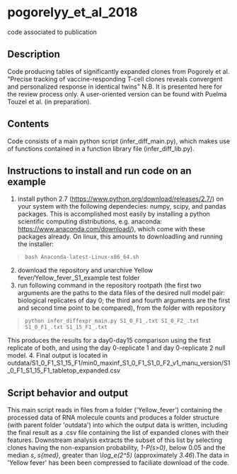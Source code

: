 # pogorelyy_et_al_2018
code associated to publication

## Description
Code producing tables of significantly expanded clones from Pogorely et al. "Precise tracking of vaccine-responding T-cell clones reveals convergent and personalized response in identical twins" 
N.B. It is presented here for the review process only. A user-oriented version can be found with Puelma Touzel et al. (in preparation).

## Contents
Code consists of a main python script (infer_diff_main.py), which makes use of functions contained in a function library file (infer_diff_lib.py). 

## Instructions to install and run code on an example
1. install python 2.7 (https://www.python.org/download/releases/2.7/) on your system with the following dependecies: numpy, scipy, and pandas packages. This is accomplished most easily by installing a python scientific computing distributions, e.g. anaconda: https://www.anaconda.com/download/), which come with these packages already. On linux, this amounts to downloadling and running the installer:
> `bash Anaconda-latest-Linux-x86_64.sh`
2. download the repository and unarchive Yellow fever/Yellow_fever_S1_example test folder
3. run following command in the repository rootpath (the first two arguments are the paths to the data files of the desired null model pair: biological replicates of day 0; the third and fourth arguments are the first and second time point to be compared), from the folder with repository
> `python infer_diffexpr_main.py S1_0_F1_.txt S1_0_F2_.txt S1_0_F1_.txt S1_15_F1_.txt`
   
   This produces the results for a day0-day15 comparison using the first replicate of both, and using the day 0-replicate 1 and day 0-replicate 2 null model.
4. Final output is located in outdata/S1_0_F1_S1_15_F1/min0_maxinf_S1_0_F1_S1_0_F2_v1_manu_version/S1_0_F1_S1_15_F1_tabletop_expanded.csv

## Script behavior and output
This main script reads in files from a folder ('Yellow_fever') containing the processed data of RNA molecule counts and produces a folder structure (with parent folder 'outdata') into which the output data is written, including the final result as a .csv file containing the list of expanded clones with their features. Downstream analysis extracts the subset of this list by selecting clones having the non-expansion probability, _1-P(s>0)_, below 0.05 and the median _s_, _s{med}_, greater than _\log_e(2^5)_ (approximately _3.46_).The data in 'Yellow fever' has been been compressed to faciliate download of the code. 
